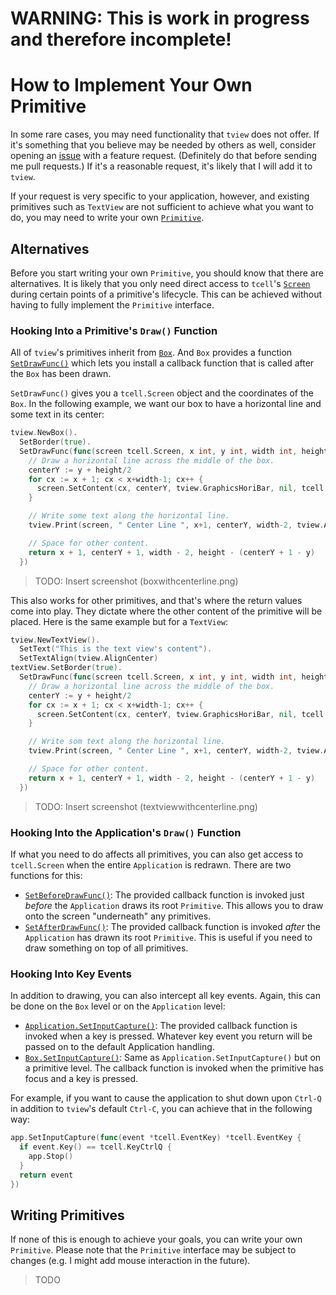# WARNING: This is work in progress and therefore incomplete!

# How to Implement Your Own Primitive

In some rare cases, you may need functionality that `tview` does not offer. If it's something that you believe may be needed by others as well, consider opening an [issue](https://github.com/rivo/tview/issues) with a feature request. (Definitely do that before sending me pull requests.) If it's a reasonable request, it's likely that I will add it to `tview`.

If your request is very specific to your application, however, and existing primitives such as `TextView` are not sufficient to achieve what you want to do, you may need to write your own [`Primitive`](https://godoc.org/github.com/rivo/tview#Primitive).

## Alternatives

Before you start writing your own `Primitive`, you should know that there are alternatives. It is likely that you only need direct access to `tcell`'s [`Screen`](https://godoc.org/github.com/gdamore/tcell#Screen) during certain points of a primitive's lifecycle. This can be achieved without having to fully implement the `Primitive` interface.

### Hooking Into a Primitive's `Draw()` Function

All of `tview`'s primitives inherit from [`Box`](https://godoc.org/github.com/rivo/tview#Box). And `Box` provides a function [`SetDrawFunc()`](https://godoc.org/github.com/rivo/tview#Box.SetDrawFunc) which lets you install a callback function that is called after the `Box` has been drawn.

`SetDrawFunc()` gives you a `tcell.Screen` object and the coordinates of the `Box`. In the following example, we want our box to have a horizontal line and some text in its center:

```go
tview.NewBox().
  SetBorder(true).
  SetDrawFunc(func(screen tcell.Screen, x int, y int, width int, height int) (int, int, int, int) {
    // Draw a horizontal line across the middle of the box.
    centerY := y + height/2
    for cx := x + 1; cx < x+width-1; cx++ {
      screen.SetContent(cx, centerY, tview.GraphicsHoriBar, nil, tcell.StyleDefault.Foreground(tcell.ColorWhite))
    }

    // Write some text along the horizontal line.
    tview.Print(screen, " Center Line ", x+1, centerY, width-2, tview.AlignCenter, tcell.ColorYellow)

    // Space for other content.
    return x + 1, centerY + 1, width - 2, height - (centerY + 1 - y)
  })
```

> TODO: Insert screenshot (boxwithcenterline.png)

This also works for other primitives, and that's where the return values come into play. They dictate where the other content of the primitive will be placed. Here is the same example but for a `TextView`:

```go
tview.NewTextView().
  SetText("This is the text view's content").
  SetTextAlign(tview.AlignCenter)
textView.SetBorder(true).
  SetDrawFunc(func(screen tcell.Screen, x int, y int, width int, height int) (int, int, int, int) {
    // Draw a horizontal line across the middle of the box.
    centerY := y + height/2
    for cx := x + 1; cx < x+width-1; cx++ {
      screen.SetContent(cx, centerY, tview.GraphicsHoriBar, nil, tcell.StyleDefault.Foreground(tcell.ColorWhite))
    }

    // Write som text along the horizontal line.
    tview.Print(screen, " Center Line ", x+1, centerY, width-2, tview.AlignCenter, tcell.ColorYellow)

    // Space for other content.
    return x + 1, centerY + 1, width - 2, height - (centerY + 1 - y)
  })
```

> TODO: Insert screenshot (textviewwithcenterline.png)

### Hooking Into the Application's `Draw()` Function

If what you need to do affects all primitives, you can also get access to `tcell.Screen` when the entire `Application` is redrawn. There are two functions for this:

- [`SetBeforeDrawFunc()`](https://godoc.org/github.com/rivo/tview#Application.SetBeforeDrawFunc): The provided callback function is invoked just *before* the `Application` draws its root `Primitive`. This allows you to draw onto the screen "underneath" any primitives.
- [`SetAfterDrawFunc()`](https://godoc.org/github.com/rivo/tview#Application.SetAfterDrawFunc): The provided callback function is invoked *after* the `Application` has drawn its root `Primitive`. This is useful if you need to draw something on top of all primitives.

### Hooking Into Key Events

In addition to drawing, you can also intercept all key events. Again, this can be done on the `Box` level or on the `Application` level:

- [`Application.SetInputCapture()`](https://godoc.org/github.com/rivo/tview#Application.SetInputCapture): The provided callback function is invoked when a key is pressed. Whatever key event you return will be passed on to the default Application handling.
- [`Box.SetInputCapture()`](https://godoc.org/github.com/rivo/tview#Box.SetInputCapture): Same as `Application.SetInputCapture()` but on a primitive level. The callback function is invoked when the primitive has focus and a key is pressed.

For example, if you want to cause the application to shut down upon `Ctrl-Q` in addition to `tview`'s default `Ctrl-C`, you can achieve that in the following way:

```go
app.SetInputCapture(func(event *tcell.EventKey) *tcell.EventKey {
  if event.Key() == tcell.KeyCtrlQ {
    app.Stop()
  }
  return event
})
```

## Writing Primitives

If none of this is enough to achieve your goals, you can write your own `Primitive`. Please note that the `Primitive` interface may be subject to changes (e.g. I might add mouse interaction in the future).

> TODO